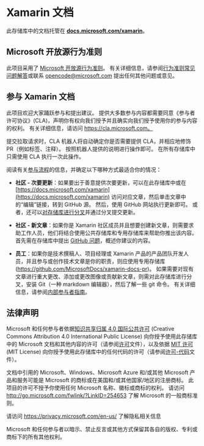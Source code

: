 # <a name="xamarin-documentation"></a>Xamarin 文档

此存储库中的文档托管在 [ **docs.microsoft.com/xamarin**](https://docs.microsoft.com/xamarin)。

## <a name="microsoft-open-source-code-of-conduct"></a>Microsoft 开放源行为准则

此项目采用了 [Microsoft 开放源行为准则](https://opensource.microsoft.com/codeofconduct/)。
有关详细信息，请参阅[行为准则常见问题解答](https://opensource.microsoft.com/codeofconduct/faq/)或联系 [opencode@microsoft.com](mailto:opencode@microsoft.com) 提出任何其他问题或意见。

## <a name="contribute-to-xamarin-documentation"></a>参与 Xamarin 文档

此项目欢迎大家踊跃参与和提出建议。  提供大多数参与内容都需要同意《参与者许可协议》(CLA)，声明你有权向我们授予并且确实向我们授予使用你的参与内容的权利。 有关详细信息，请访问 https://cla.microsoft.com。

提交拉取请求时，CLA 机器人将自动确定你是否需要提供 CLA，并相应地修饰 PR（例如标签、注释）。 按照机器人提供的说明进行操作即可。 在所有存储库中只需使用 CLA 执行一次此操作。

阅读有关[参与流程](CONTRIBUTING.md)的信息，并确定以下哪种方式最适合你的情况：

* **社区 - 次要更新**：如果要出于善意提供次要更新，可以在此存储库中或在 [https://docs.microsoft.com/xamarin](https://docs.microsoft.com/xamarin) 访问对应文章，然后单击文章中的“编辑”链接，转到 GitHub 源。 然后，使用 GitHub 网站执行更新即可。 或者，还可以[对存储库进行分叉](CONTRIBUTING.md)并通过分叉提交更新。

* **社区 - 新文章**：如果你是 Xamarin 社区成员并且想要创建新文章，则需要求助工作人员，他们将结合使用公共存储库和专用存储库来帮助你推出该内容。 首先需在存储库中提出 [GitHub 问题](https://github.com/MicrosoftDocs/xamarin-docs/issues)，概述你建议的内容。

* **员工**：如果你是技术撰稿人、项目经理或 Xamarin 产品的产品团队开发人员，并且参与或创作技术文章是你的职责，则应使用专用存储库 (https://github.com/MicrosoftDocs/xamarin-docs-pr)。 如果需要对现有文章进行重大更改、添加或更改图像或贡献新文章，则需对此存储库进行分叉，安装 Git（一种 markdown 编辑器），然后了解一些 git 命令。 有关详细信息，请参阅[内部参与者指南](https://review.docs.microsoft.com/help/contribute/?branch=master)。

## <a name="legal-notices"></a>法律声明

Microsoft 和任何参与者依据[知识共享归属 4.0 国际公共许可](https://creativecommons.org/licenses/by/4.0/legalcode) (Creative Commons Attribution 4.0 International Public License) 向你授予使用此存储库中的 Microsoft 文档和其他内容的许可（请参阅[许可](LICENSE)文件），以及依据 [MIT 许可](https://opensource.org/licenses/MIT) (MIT License) 向你授予使用此存储库中的任何代码的许可（请参阅[许可-代码](LICENSE-CODE)文件）。

文档中引用的 Microsoft、Windows、Microsoft Azure 和/或其他 Microsoft 产品和服务可能是 Microsoft 的商标或在美国和/或其他国家/地区的注册商标。
此项目的许可不授予你使用任何 Microsoft 名称、徽标或商标的权利。
请访问 http://go.microsoft.com/fwlink/?LinkID=254653 了解 Microsoft 的一般商标准则。

请访问 https://privacy.microsoft.com/en-us/ 了解隐私相关信息

Microsoft 和任何参与者以暗示、禁止反言或其他方式保留其各自的版权、专利或商标下的所有其他权利。
